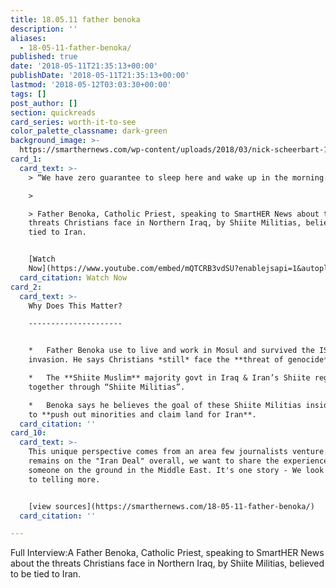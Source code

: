 ```yaml
---
title: 18.05.11 father benoka
description: ''
aliases:
  - 18-05-11-father-benoka/
published: true
date: '2018-05-11T21:35:13+00:00'
publishDate: '2018-05-11T21:35:13+00:00'
lastmod: '2018-05-12T03:03:30+00:00'
tags: []
post_author: []
section: quickreads
card_series: worth-it-to-see
color_palette_classname: dark-green
background_image: >-
  https://smarthernews.com/wp-content/uploads/2018/03/nick-scheerbart-15637-unsplash-scaled.jpg
card_1:
  card_text: >-
    > “We have zero guarantee to sleep here and wake up in the morning.”

    > 

    > Father Benoka, Catholic Priest, speaking to SmartHER News about the
    threats Christians face in Northern Iraq, by Shiite Militias, believed to be
    tied to Iran.


    [Watch
    Now](https://www.youtube.com/embed/mQTCRB3vdSU?enablejsapi=1&autoplay=1&rel=0)
  card_citation: Watch Now
card_2:
  card_text: >-
    Why Does This Matter?

    ---------------------


    *   Father Benoka use to live and work in Mosul and survived the ISIS
    invasion. He says Christians *still* face the **threat of genocide**.

    *   The **Shiite Muslim** majority govt in Iraq & Iran’s Shiite regime work
    together through “Shiite Militias”.

    *   Benoka says he believes the goal of these Shiite Militias inside Iraq is
    to **push out minorities and claim land for Iran**.
  card_citation: ''
card_10:
  card_text: >-
    This unique perspective comes from an area few journalists venture. As focus
    remains on the "Iran Deal" overall, we want to share the experience of
    someone on the ground in the Middle East. It's one story - We look forward
    to telling more.


    [view sources](https://smarthernews.com/18-05-11-father-benoka/)
  card_citation: ''

---
```

Full Interview:A Father Benoka, Catholic Priest, speaking to SmartHER News about the threats Christians face in Northern Iraq, by Shiite Militias, believed to be tied to Iran.